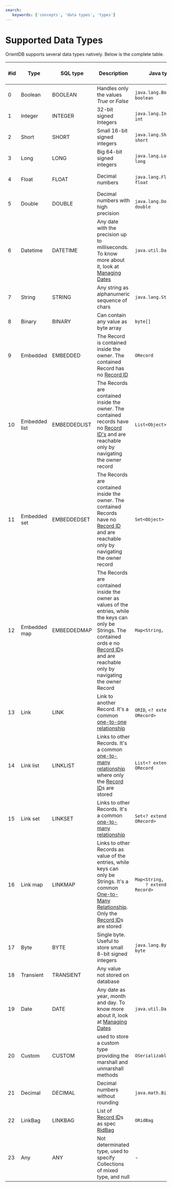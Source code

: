 ```yaml
---
search:
   keywords: ['concepts', 'data types', 'types']
---
```



<!-- proofread 2015-11-26 SAM -->
# Supported Data Types

OrientDB supports several data types natively. Below is the complete table.

|#id|Type|SQL type|Description|Java type|Minimum<br>Maximum|Auto-conversion from/to|
|---|----|--------|-----------|------|------------------|-----------------------|
|0|Boolean|BOOLEAN|Handles only the values *True* or *False*|<code>java.lang.Boolean</code> or <code>boolean</code>|0<br>1|String|
|1|Integer|INTEGER|32-bit signed Integers|<code>java.lang.Integer</code> or <code>int</code>|-2,147,483,648<br>+2,147,483,647|Any Number, String|
|2|Short|SHORT|Small 16-bit signed integers|<code>java.lang.Short</code> or <code>short</code>|-32,768<br>32,767|Any Number, String|
|3|Long|LONG|Big 64-bit signed integers|<code>java.lang.Long</code> or <code>long</code>|-2<sup>63</sup><br>+2<sup>63</sup>-1|Any Number, String|
|4|Float|FLOAT|Decimal numbers|<code>java.lang.Float</code> or <code>float</code>|2<sup>-149</sup><br>(2-2<sup>-23</sup>)*2<sup>127</sup>|Any Number, String|
|5|Double|DOUBLE|Decimal numbers with high precision|<code>java.lang.Double</code> or <code>double</code>|2<sup>-1074</sup><br>(2-2<sup>-52</sup>)*2<sup>1023</sup>|Any Number, String|
|6|Datetime|DATETIME|Any date with the precision up to milliseconds. To know more about it, look at [Managing Dates](Managing-Dates.md)|<code>java.util.Date</code>|-<br>1002020303|Date, Long, String|
|7|String|STRING|Any string as alphanumeric sequence of chars|<code>java.lang.String</code>|-<br>-|-|
|8|Binary|BINARY|Can contain any value as byte array|<code>byte[]</code>|0<br>2,147,483,647|String|
|9|Embedded|EMBEDDED|The Record is contained inside the owner. The contained Record has no [Record ID](../datamodeling/Concepts.md#record-id)|<code>ORecord</code>|-<br>-|ORecord|
|10|Embedded list|EMBEDDEDLIST|The Records are contained inside the owner. The contained records have no [Record ID's](../datamodeling/Concepts.md#record-id) and are reachable only by navigating the owner record|<code>List&lt;Object&gt;</code>|0<br>41,000,000 items|String|
|11|Embedded set|EMBEDDEDSET|The Records are contained inside the owner. The contained Records have no [Record ID](../datamodeling/Concepts.md#record-id) and are reachable only by navigating the owner record|<code>Set&lt;Object&gt;</code>|0<br>41,000,000 items|String|
|12|Embedded map|EMBEDDEDMAP|The Records are contained inside the owner as values of the entries, while the keys can only be Strings. The contained ords e no [Record ID](../datamodeling/Concepts.md#record-id)s and are reachable only by navigating the owner Record|<code>Map&lt;String, ORecord&gt;</code>|0<br>41,000,000 items|<code>Collection&lt;? extends ORecord&lt;?&gt;&gt;</code>, <code>String</code>|
|13|Link|LINK|Link to another Record. It's a common [one-to-one relationship](../datamodeling/Concepts.md#11-and-1n-referenced-relationships)|<code>ORID</code>, <code>&lt;? extends ORecord&gt;</code>|1:-1<br>32767:2^63-1|String|
|14|Link list|LINKLIST|Links to other Records. It's a common [one-to-many relationship](../datamodeling/Concepts.md#1n-and-nn-embedded-relationships) where only the [Record ID](../datamodeling/Concepts.md#record-id)s are stored|<code>List&lt;? extends ORecord</code>|0<br>41,000,000 items|String|
|15|Link set|LINKSET|Links to other Records. It's a common [one-to-many relationship](../datamodeling/Concepts.md#1n-and-nn-embedded-relationships)|<code>Set&lt;? extends ORecord&gt;</code>|0<br>41,000,000 items|<code>Collection&lt;? extends ORecord&gt;</code>, <code>String</code>|
|16|Link map|LINKMAP|Links to other Records as value of the entries, while keys can only be Strings. It's a common [One-to-Many Relationship](../datamodeling/Concepts.md#1n-and-nn-embedded-relationships). Only the [Record ID](../datamodeling/Concepts.md#record-id)s are stored|<code>Map&lt;String,<br>&nbsp;&nbsp;&nbsp;&nbsp;? extends Record&gt;</code>|0<br>41,000,000 items|String|
|17|Byte|BYTE|Single byte. Useful to store small 8-bit signed integers|<code>java.lang.Byte</code> or <code>byte</code>|-128<br>+127|Any Number, String|
|18|Transient|TRANSIENT|Any value not stored on database||||
|19|Date|DATE|Any date as year, month and day. To know more about it, look at [Managing Dates](Managing-Dates.md)|<code>java.util.Date</code>|-<bonetomanyr>-|Date, Long, String|
|20|Custom|CUSTOM|used to store a custom type providing the marshall and unmarshall methods|<code>OSerializableStream</code>|0<br>X|-|
|21|Decimal|DECIMAL|Decimal numbers without rounding|<code>java.math.BigDecimal</code>|?<br>?|Any Number, String|
|22|LinkBag|LINKBAG| List of [Record ID](../datamodeling/Concepts.md#record-id)s as spec [RidBag](../internals/RidBag.md) | <code>ORidBag</code> | ?<br>? | - |
|23|Any|ANY|Not determinated type, used to specify Collections of mixed type, and null | - | - | - |
